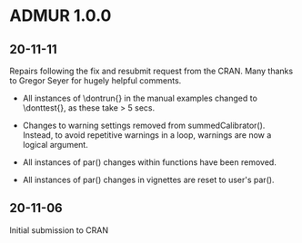 # ADMUR 1.0.0

## 20-11-11 

Repairs following the fix and resubmit request from the CRAN. Many thanks to Gregor Seyer for hugely helpful comments.


* All instances of \dontrun{} in the manual examples changed to \donttest{}, as these take > 5 secs. 

* Changes to warning settings removed from summedCalibrator(). Instead, to avoid repetitive warnings in a loop, warnings are now a logical argument.

* All instances of par() changes within functions have been removed. 

* All instances of par() changes in vignettes are reset to user's par().


## 20-11-06 
Initial submission to CRAN


